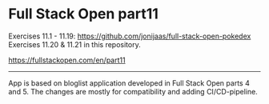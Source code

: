 # Full Stack Open part11

Exercises 11.1 - 11.19: https://github.com/jonijaas/full-stack-open-pokedex  
Exercises 11.20 & 11.21 in this repository.  

https://fullstackopen.com/en/part11

---

App is based on bloglist application developed in Full Stack Open parts 4 and 5. The changes are mostly for compatibility and adding CI/CD-pipeline.

